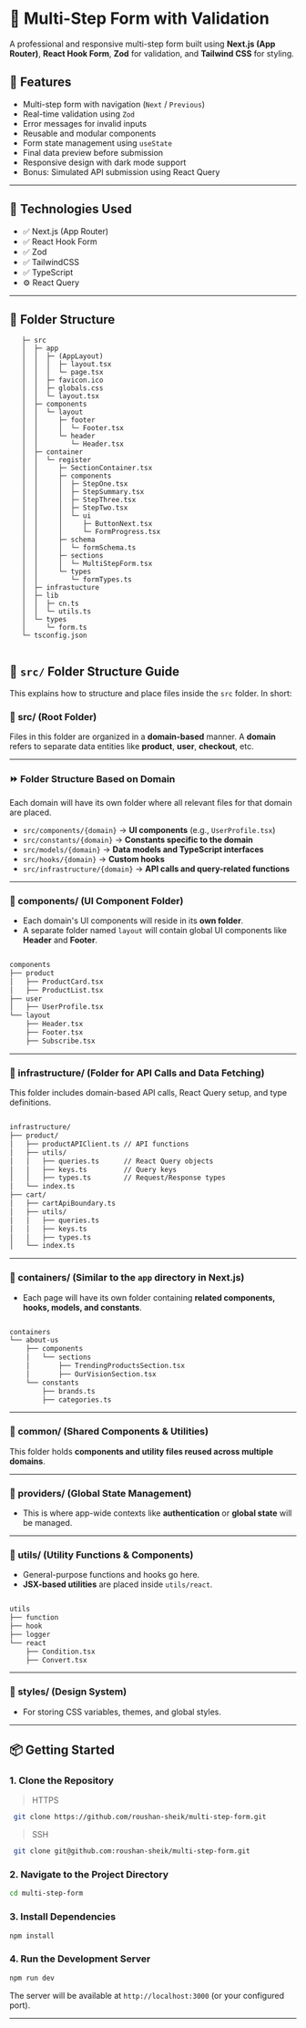 # 📝 Multi-Step Form with Validation

A professional and responsive multi-step form built using **Next.js (App Router)**, **React Hook Form**, **Zod** for validation, and **Tailwind CSS** for styling.

## 🚀 Features

- Multi-step form with navigation (`Next` / `Previous`)
- Real-time validation using `Zod`
- Error messages for invalid inputs
- Reusable and modular components
- Form state management using `useState`
- Final data preview before submission
- Responsive design with dark mode support
- Bonus: Simulated API submission using React Query

---

## 🧪 Technologies Used

- ✅ Next.js (App Router)
- ✅ React Hook Form
- ✅ Zod
- ✅ TailwindCSS
- ✅ TypeScript
- ⚙️ React Query

---

## 📂 Folder Structure

```
   ├─ src
   │  ├─ app
   │  │  ├─ (AppLayout)
   │  │  │  ├─ layout.tsx
   │  │  │  └─ page.tsx
   │  │  ├─ favicon.ico
   │  │  ├─ globals.css
   │  │  └─ layout.tsx
   │  ├─ components
   │  │  └─ layout
   │  │     ├─ footer
   │  │     │  └─ Footer.tsx
   │  │     └─ header
   │  │        └─ Header.tsx
   │  ├─ container
   │  │  └─ register
   │  │     ├─ SectionContainer.tsx
   │  │     ├─ components
   │  │     │  ├─ StepOne.tsx
   │  │     │  ├─ StepSummary.tsx
   │  │     │  ├─ StepThree.tsx
   │  │     │  ├─ StepTwo.tsx
   │  │     │  └─ ui
   │  │     │     ├─ ButtonNext.tsx
   │  │     │     └─ FormProgress.tsx
   │  │     ├─ schema
   │  │     │  └─ formSchema.ts
   │  │     ├─ sections
   │  │     │  └─ MultiStepForm.tsx
   │  │     └─ types
   │  │        └─ formTypes.ts
   │  ├─ infrastucture
   │  ├─ lib
   │  │  ├─ cn.ts
   │  │  └─ utils.ts
   │  └─ types
   │     └─ form.ts
   └─ tsconfig.json


```

## **📂 `src/` Folder Structure Guide**

This explains how to structure and place files inside the `src` folder. In short:

### **📂 src/** (Root Folder)

Files in this folder are organized in a **domain-based** manner. A **domain** refers to separate data entities like **product**, **user**, **checkout**, etc.

---

### **⏩ Folder Structure Based on Domain**

Each domain will have its own folder where all relevant files for that domain are placed.

- `src/components/{domain}` → **UI components** (e.g., `UserProfile.tsx`)
- `src/constants/{domain}` → **Constants specific to the domain**
- `src/models/{domain}` → **Data models and TypeScript interfaces**
- `src/hooks/{domain}` → **Custom hooks**
- `src/infrastructure/{domain}` → **API calls and query-related functions**

---

### **📂 components/** (UI Component Folder)

- Each domain's UI components will reside in its **own folder**.
- A separate folder named `layout` will contain global UI components like **Header** and **Footer**.

```bash

components
├── product
│   ├── ProductCard.tsx
│   ├── ProductList.tsx
├── user
│   ├── UserProfile.tsx
└── layout
    ├── Header.tsx
    ├── Footer.tsx
    ├── Subscribe.tsx

```

---

### **📂 infrastructure/** (Folder for API Calls and Data Fetching)

This folder includes domain-based API calls, React Query setup, and type definitions.

```bash

infrastructure/
├── product/
│   ├── productAPIClient.ts // API functions
│   ├── utils/
│   │   ├── queries.ts      // React Query objects
│   │   ├── keys.ts         // Query keys
│   │   ├── types.ts        // Request/Response types
│   └── index.ts
├── cart/
│   ├── cartApiBoundary.ts
│   ├── utils/
│   │   ├── queries.ts
│   │   ├── keys.ts
│   │   ├── types.ts
│   └── index.ts

```

---

### **📂 containers/** (Similar to the `app` directory in Next.js)

- Each page will have its own folder containing **related components, hooks, models, and constants**.

```bash

containers
└── about-us
    ├── components
    │   └── sections
    │       ├── TrendingProductsSection.tsx
    │       ├── OurVisionSection.tsx
    └── constants
        ├── brands.ts
        ├── categories.ts

```

---

### **📂 common/** (Shared Components & Utilities)

This folder holds **components and utility files reused across multiple domains**.

---

### **📂 providers/** (Global State Management)

- This is where app-wide contexts like **authentication** or **global state** will be managed.

---

### **📂 utils/** (Utility Functions & Components)

- General-purpose functions and hooks go here.
- **JSX-based utilities** are placed inside `utils/react`.

```bash

utils
├── function
├── hook
├── logger
└── react
    ├── Condition.tsx
    ├── Convert.tsx

```

---

### **📂 styles/** (Design System)

- For storing CSS variables, themes, and global styles.

---

## 📦 Getting Started

### 1. Clone the Repository

> HTTPS

```bash
 git clone https://github.com/roushan-sheik/multi-step-form.git

```

> SSH

```bash
 git clone git@github.com:roushan-sheik/multi-step-form.git

```

### 2. Navigate to the Project Directory

```bash
cd multi-step-form

```

### 3. Install Dependencies

```bash
npm install

```

### 4. Run the Development Server

```bash
npm run dev

```

The server will be available at `http://localhost:3000` (or your configured port).

---
